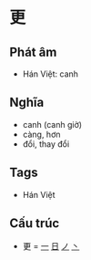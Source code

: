 # 更

## Phát âm
* Hán Việt: canh

## Nghĩa
* canh (canh giờ)
* càng, hơn
* đổi, thay đổi

## Tags
* Hán Việt

## Cấu trúc
* 更 = [一](一.md) [日](日.md) [ノ](ノ.md) [丶](丶.md)

<script>window.HANZI_FIELD='更';</script>